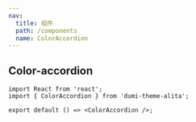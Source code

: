 ```yaml
---
nav:
  title: 组件
  path: /components
  name: ColorAccordion
---
```


## Color-accordion

```tsx
import React from 'react';
import { ColorAccordion } from 'dumi-theme-alita';

export default () => <ColorAccordion />;
```
